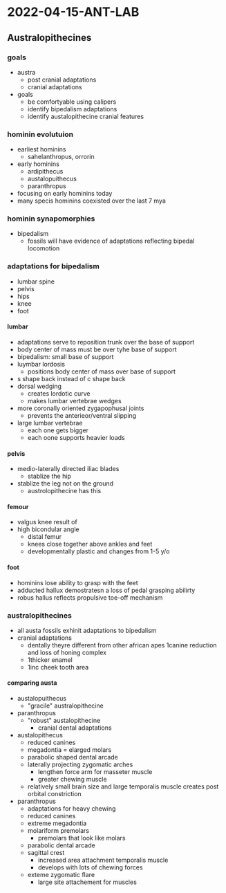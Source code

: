 # 2022-04-15-ANT-LAB

## Australopithecines

### goals
- austra
  - post cranial adaptations
  - cranial adaptations
- goals
  - be comfortyable using calipers
  - identify bipedalism adaptations
  - identify austalopithecine cranial features

### hominin evolutuion
- earliest hominins
  - sahelanthropus, orrorin <!--check-->
- early hominins
  - ardipithecus
  - austalopuithecus
  - paranthropus
- focusing on early hominins today
- many specis hominins coexisted over the last 7 mya

### hominin synapomorphies
- bipedalism
  - fossils will have evidence of adaptations reflecting bipedal locomotion

### adaptations for bipedalism
- lumbar spine
- pelvis
- hips
- knee
- foot

#### lumbar
- adaptations serve to reposition trunk over the base of support
- body center of mass must be over tyhe base of support
- bipedalism: small base of support
- luymbar lordosis
  - positions body center of mass over base of support
- s shape back instead of c shape back
- dorsal wedging
  - creates lordotic curve
  - makes lumbar vertebrae wedges
- more coronally oriented zygapophusal<!--check spelling--> joints
  - prevents the anterieor/ventral slipping
- large lumbar vertebrae
  - each one gets bigger
  - each oone supports heavier loads

#### pelvis
- medio-laterally directed iliac blades
  - stablize the hip
- stablize the leg not on the ground
  - austrolopithecine has this

#### femour
- valgus knee result of
- high bicondular angle
  - distal femur
  - knees close together above ankles and feet
  - developmentally plastic and changes from 1-5 y/o

#### foot
- hominins lose ability to grasp with the feet
- adducted hallux demostratesn a loss of pedal grasping abilirty
- robus hallus reflects propulsive toe-off mechanism

### australopithecines
- all austa fossils exhinit adaptations to bipedalism
- cranial adaptations
  - dentally theyre different from other african apes  1canine reduction and loss of honing complex
  - 1thicker enamel
  - 1inc cheek tooth area

#### comparing austa
- austalopuithecus
  - "gracile" australopithecine
- paranthropus
  - "robust" austalopithecine
    - cranial dental adaptations
- austalopithecus
  - reduced canines
  - megadontia = elarged molars
  - parabolic shaped dental arcade
  - laterally projecting zygomatic arches
    - lengthen force arm for masseter muscle
    - greater chewing muscle
  - relatively small brain size and large temporalis muscle creates post orbital constriction
- paranthropus
  - adaptations for heavy chewing
  - reduced canines
  - extreme megadontia
  - molariform premolars
    - premolars that look like molars
  - parabolic dental arcade
  - sagittal crest
    - increased area attachment temporalis muscle
    - develops with lots of chewing forces
  - exteme zygomatic flare
    - large site attachement for muscles
